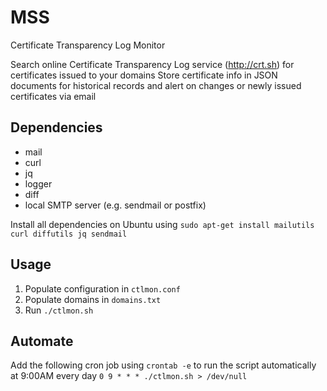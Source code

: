 # MSS
Certificate Transparency Log Monitor

Search online Certificate Transparency Log service (http://crt.sh) for certificates issued to your domains
Store certificate info in JSON documents for historical records and alert on changes or newly issued certificates via email

## Dependencies
* mail
* curl
* jq
* logger
* diff
* local SMTP server (e.g. sendmail or postfix)

Install all dependencies on Ubuntu using `sudo apt-get install mailutils curl diffutils jq sendmail`

## Usage
1. Populate configuration in `ctlmon.conf`
2. Populate domains in `domains.txt`
2. Run `./ctlmon.sh`

## Automate
Add the following cron job using `crontab -e` to run the script automatically at 9:00AM every day
`0 9 * * * ./ctlmon.sh > /dev/null`